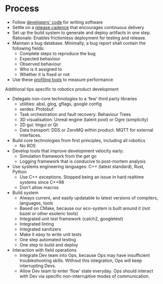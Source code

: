# Process

- Follow [developers' code](developers_code.md) for writing software
- Settle on a [release cadence](release_cadence.md) that encourages continuous delivery
- Set up the build system to generate and deploy artifacts in one step. Rationale: Enables frictionless deployment for testing and release.
- Maintain a bug database. Minimally, a bug report shall contain the following fields:
  - Complete steps to reproduce the bug
  - Expected behaviour
  - Observed behaviour
  - Who is it assigned to
  - Whether it is fixed or not
- Use these [profiling tools](profiling.md) to measure performance

Additional tips specific to robotics product development

- Delegate non-core technologies to a ‘few’ third party libraries
  - utilities: absl, glog, gflags, google config
  - serdes: Protobuf
  - Task orchestration and fault recovery: Behaviour Trees
  - 3D visualisation: Unreal engine (talent pool) or Ogre (simplicity)
  - 2D gui: Imgui or Qt
  - Data transport: DDS or ZeroMQ within product. MQTT for external interfaces.
- Build core technologies from first principles, including all robotics
  - No ROS
- Develop tools that improve development velocity early:
  - Simulation framework from the get go
  - Logging framework that is conducive to post-mortem analysis
- Use systems engineering languages: C++ (latest standard), Rust, Python
  - Use C++ exceptions. Stopped being an issue in hard realtime systems since C++98
  - Don't allow macros
- Build system
  - Always current, and easily updatable to latest versions of compilers, languages, tools
  - Based on CMake, because our eco-system is built around it (not bazel or other esoteric tools)
  - Integrated unit test framework (catch2, googletest)
  - Integrated linting
  - Integrated sanitizers
  - Make it easy to write unit tests
  - One step automated testing
  - One step to build and deploy
- Interaction with field operations
  - Integrate Dev team into Ops, because Ops may have insufficient troubleshooting skills. Without this integration, Ops will keep interrupting Devs.
  - Allow Dev team to enter ‘flow’ state everyday. Ops should interact with Dev via specific non-interruptive modes of communication.
  